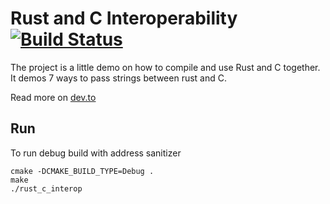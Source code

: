 # Rust and C Interoperability [![Build Status](https://travis-ci.com/kgrech/rust_c_interop.svg?branch=main)](https://travis-ci.com/kgrech/rust-algorithms)

The project is a little demo on how to compile and use Rust and C together.
It demos 7 ways to pass strings between rust and C.

Read more on [dev.to](https://dev.to/kgrech/7-ways-to-pass-a-string-between-rust-and-c-4ieb)

## Run
To run debug build with address sanitizer
```
cmake -DCMAKE_BUILD_TYPE=Debug .
make
./rust_c_interop
```
